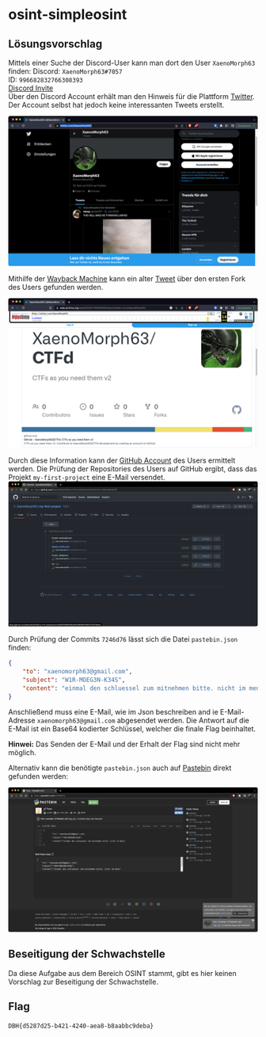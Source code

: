 # osint-simpleosint

## Lösungsvorschlag

Mittels einer Suche der Discord-User kann man dort den User `XaenoMorph63` finden:
Discord: `XaenoMorph63#7057` \
ID: `996682832766308393` \
[Discord Invite](https://discord.gg/emdHhEqx6S) \
Über den Discord Account erhält man den Hinweis für die Plattform [Twitter](https://twitter.com/XaenoMorph63). Der Account selbst hat jedoch keine interessanten Tweets erstellt.

![Twitter](twitter.png)

Mithilfe der [Wayback Machine](https://archive.org/web/) kann ein alter [Tweet](https://web.archive.org/web/20220801000000*/https://twitter.com/XaenoMorph63) über den ersten Fork des Users gefunden werden.

![Wayback Machine](wayback.png)

Durch diese Information kann der [GitHub Account](https://github.com/XaenoMorph63) des Users ermittelt werden.
Die Prüfung der Repositories des Users auf GitHub ergibt, dass das Projekt `my-first-project` eine E-Mail versendet.
![Github Commits](github-commits.png)

Durch Prüfung der Commits `7246d76` lässt sich die Datei `pastebin.json` finden:
```json
{ 
    "to": "xaenomorph63@gmail.com", 
    "subject": "W1R-MOEG3N-K34S", 
    "content": "einmal den schluessel zum mitnehmen bitte. nicht im menu" 
}
```
Anschließend muss eine E-Mail, wie im Json beschreiben and ie E-Mail-Adresse `xaenomorph63@gmail.com` abgesendet werden.
Die Antwort auf die E-Mail ist ein Base64 kodierter Schlüssel, welcher die finale Flag beinhaltet.

**Hinwei:** Das Senden der E-Mail und der Erhalt der Flag sind nicht mehr möglich.

Alternativ kann die benötigte `pastebin.json` auch auf [Pastebin](https://pastebin.com/raw/mPRBdiTA) direkt gefunden werden:

![Pastebin Website](pastebin.png)

## Beseitigung der Schwachstelle

Da diese Aufgabe aus dem Bereich OSINT stammt, gibt es hier keinen Vorschlag zur Beseitigung der Schwachstelle.

## Flag
```
DBH{d5287d25-b421-4240-aea8-b8aabbc9deba}
```
